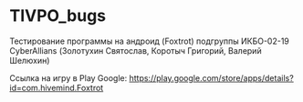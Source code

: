 # TIVPO_bugs
Тестирование программы на андроид (Foxtrot) подгруппы ИКБО-02-19 CyberAllians (Золотухин Святослав, Коротыч Григорий, Валерий Шелюхин)

Ссылка на игру в Play Google: 
https://play.google.com/store/apps/details?id=com.hivemind.Foxtrot
